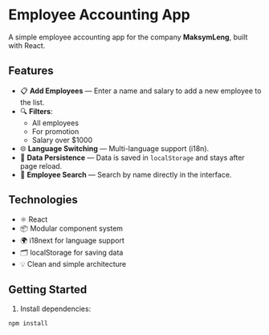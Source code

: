 # Employee Accounting App

A simple employee accounting app for the company **MaksymLeng**, built with React.

## Features

- 📋 **Add Employees** — Enter a name and salary to add a new employee to the list.
- 🔍 **Filters**:
    - All employees
    - For promotion
    - Salary over $1000
- 🌐 **Language Switching** — Multi-language support (i18n).
- 💾 **Data Persistence** — Data is saved in `localStorage` and stays after page reload.
- 🔎 **Employee Search** — Search by name directly in the interface.

## Technologies

- ⚛️ React
- 📦 Modular component system
- 🌍 i18next for language support
- 🗂 localStorage for saving data
- 💡 Clean and simple architecture

## Getting Started

1. Install dependencies:

```bash
npm install